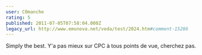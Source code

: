 ```yaml
---
user: C0manche
rating: 5
published: 2011-07-05T07:58:04.000Z
legacy_url: http://www.emunova.net/veda/test/2024.htm#comment-15286
---
```

Simply the best. Y'a pas mieux sur CPC à tous points de vue, cherchez pas.